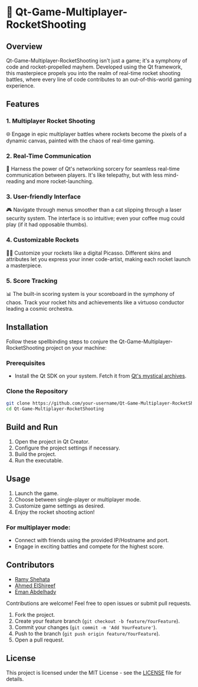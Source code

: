 # 🚀 Qt-Game-Multiplayer-RocketShooting

## Overview

Qt-Game-Multiplayer-RocketShooting isn't just a game; it's a symphony of code and rocket-propelled mayhem. Developed using the Qt framework, this masterpiece propels you into the realm of real-time rocket shooting battles, where every line of code contributes to an out-of-this-world gaming experience.

## Features

### 1. Multiplayer Rocket Shooting
🌐 Engage in epic multiplayer battles where rockets become the pixels of a dynamic canvas, painted with the chaos of real-time gaming.

### 2. Real-Time Communication
🚀 Harness the power of Qt's networking sorcery for seamless real-time communication between players. It's like telepathy, but with less mind-reading and more rocket-launching.

### 3. User-friendly Interface
🎮 Navigate through menus smoother than a cat slipping through a laser security system. The interface is so intuitive; even your coffee mug could play (if it had opposable thumbs).

### 4. Customizable Rockets
🚀🎨 Customize your rockets like a digital Picasso. Different skins and attributes let you express your inner code-artist, making each rocket launch a masterpiece.

### 5. Score Tracking
📊 The built-in scoring system is your scoreboard in the symphony of chaos. Track your rocket hits and achievements like a virtuoso conductor leading a cosmic orchestra.

## Installation

Follow these spellbinding steps to conjure the Qt-Game-Multiplayer-RocketShooting project on your machine:

### Prerequisites

- Install the Qt SDK on your system. Fetch it from [Qt's mystical archives](https://www.qt.io/download).

### Clone the Repository

```bash
git clone https://github.com/your-username/Qt-Game-Multiplayer-RocketShooting.git
cd Qt-Game-Multiplayer-RocketShooting
```

## Build and Run

1. Open the project in Qt Creator.
2. Configure the project settings if necessary.
3. Build the project.
4. Run the executable.

## Usage

1. Launch the game.
2. Choose between single-player or multiplayer mode.
3. Customize game settings as desired.
4. Enjoy the rocket shooting action!

### For multiplayer mode:

- Connect with friends using the provided IP/Hostname and port.
- Engage in exciting battles and compete for the highest score.

## Contributors

- [Ramy Shehata](https://github.com/GM-Sniper)
- [Ahmed ElShireef](https://github.com/Ahmed1262005)
- [Eman Abdelhady](https://github.com/emanabdelhad-y)

Contributions are welcome! Feel free to open issues or submit pull requests.

1. Fork the project.
2. Create your feature branch (`git checkout -b feature/YourFeature`).
3. Commit your changes (`git commit -m 'Add YourFeature'`).
4. Push to the branch (`git push origin feature/YourFeature`).
5. Open a pull request.

## License

This project is licensed under the MIT License - see the [LICENSE](LICENSE) file for details.
